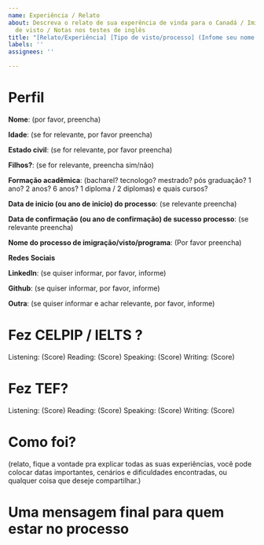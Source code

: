 ```yaml
---
name: Experiência / Relato
about: Descreva o relato de sua experência de vinda para o Canadá / Imigração / Processo
  de visto / Notas nos testes de inglês
title: "[Relato/Experiência] [Tipo de visto/processo] (Infome seu nome aqui)"
labels: ''
assignees: ''

---
```


# Perfil 

**Nome**: (por favor, preencha)

**Idade**: (se for relevante, por favor preencha)

**Estado civil**: (se for relevante, por favor preencha)

**Filhos?**: (se for relevante, preencha sim/não)

**Formação acadêmica**: (bacharel? tecnologo? mestrado? pós graduação? 1 ano? 2 anos? 6 anos? 1 diploma / 2 diplomas) e quais cursos?

**Data de inicio (ou ano de inicio) do processo**:  (se relevante preencha)

**Data de confirmação (ou ano de confirmação) de sucesso processo**:  (se relevante preencha)

**Nome do processo de imigração/visto/programa**: (Por favor preencha)


**Redes Sociais**

**LinkedIn**: (se quiser informar, por favor, informe)

**Github**: (se quiser informar, por favor, informe)

**Outra**:  (se quiser informar e achar relevante, por favor, informe)



# Fez CELPIP / IELTS ?

Listening: (Score)
Reading: (Score)
Speaking: (Score)
Writing: (Score)

# Fez TEF?

Listening: (Score)
Reading: (Score)
Speaking: (Score)
Writing: (Score)

# Como foi?

(relato, fique a vontade pra explicar todas as suas experiências, você pode colocar datas importantes, cenários e dificuldades encontradas, ou qualquer coisa que deseje compartilhar.)


# Uma mensagem final para quem estar no processo
